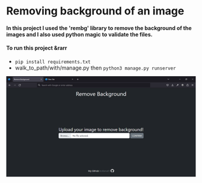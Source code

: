 # Removing background of an image  

#### In this project I used the 'rembg' library to remove the background of the images and I also used python magic to validate the files.  

#### To run this project &rarr  

* ```pip install requirements.txt```  
* walk_to_path/with/manage.py then ```python3 manage.py runserver```  

![home_page](https://github.com/leollama01/removing-background-image/blob/main/remove_background/static/images/home_page.png?raw=true)